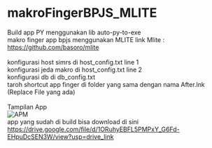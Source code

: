 # makroFingerBPJS_MLITE
Build app PY menggunakan lib auto-py-to-exe<br>
makro finger app bpjs menggunakan MLITE
link Mlite : https://github.com/basoro/mlite
<br>
<br>
konfigurasi host simrs di host_config.txt line 1<br>
konfigurasi jeda makro di host_config.txt line 2<br>
konfigurasi db di db_config.txt<br>
taroh shortcut app finger di folder yang sama dengan nama After.lnk (Replace File yang ada)<br>
<br>
Tampilan App <br>
![APM](https://github.com/hcalldee/MakroFingerAppsBPJS/assets/49970186/7c4c1424-7123-4e59-89fd-659972d8df9d)
<br>
app yang sudah di build bisa download di sini https://drive.google.com/file/d/1ORuhyEBFL5PMPxY_G6Fd-EHpuDcSEN3W/view?usp=drive_link


